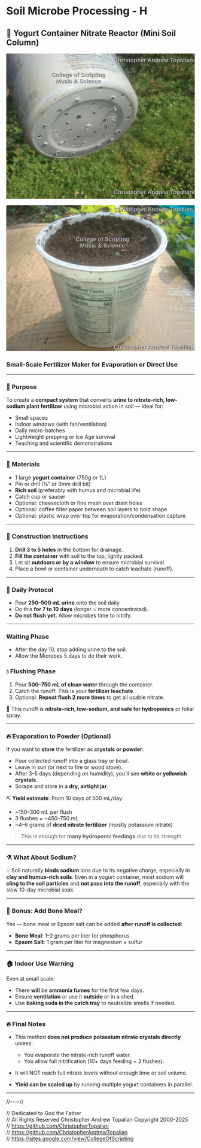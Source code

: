 # Soil Microbe Processing - H

## 🌱 Yogurt Container Nitrate Reactor (Mini Soil Column)

![001](textures/001.png)  

![002](textures/002.png)  

### Small-Scale Fertilizer Maker for Evaporation or Direct Use

---

### 🧪 Purpose

To create a **compact system** that converts **urine to nitrate-rich, low-sodium plant fertilizer** using microbial action in soil — ideal for:

* Small spaces
* Indoor windows (with fan/ventilation)
* Daily micro-batches
* Lightweight prepping or Ice Age survival
* Teaching and scientific demonstrations

---

### 🧰 Materials

* 1 large **yogurt container** (750g or 1L)
* Pin or drill (⅛” or 3mm drill bit)
* **Rich soil** (preferably with humus and microbial life)
* Catch cup or saucer
* Optional: cheesecloth or fine mesh over drain holes
* Optional: coffee filter paper between soil layers to hold shape
* Optional: plastic wrap over top for evaporation/condensation capture

---

### 🔧 Construction Instructions

1. **Drill 3 to 5 holes** in the bottom for drainage.
2. **Fill the container** with soil to the top, lightly packed.
3. Let sit **outdoors or by a window** to ensure microbial survival.
4. Place a bowl or container underneath to catch leachate (runoff).

---

### 🧫 Daily Protocol

* Pour **250–500 mL urine** onto the soil daily.
* Do this **for 7 to 10 days** (longer = more concentrated).
* **Do not flush yet.** Allow microbes time to nitrify.

---

### Waiting Phase
* After the day 10, stop adding urine to the soil.  
* Allow the Microbes 5 days to do their work.  

### 💧 Flushing Phase
1. Pour **500–750 mL of clean water** through the container.
2. Catch the runoff. This is your **fertilizer leachate**.
3. Optional: **Repeat flush 2 more times** to get all usable nitrate.

🧪 This runoff is **nitrate-rich, low-sodium, and safe for hydroponics** or foliar spray.

---

### 🔥 Evaporation to Powder (Optional)

If you want to **store** the fertilizer as **crystals or powder**:

* Pour collected runoff into a glass tray or bowl.
* Leave in sun (or next to fire or wood stove).
* After 3–5 days (depending on humidity), you’ll see **white or yellowish crystals**.
* Scrape and store in a **dry, airtight jar**.

⛏ **Yield estimate**:
From 10 days of 500 mL/day:

* \~150–300 mL per flush
* 3 flushes = \~450–750 mL
* \~4–6 grams of **dried nitrate fertilizer** (mostly potassium nitrate)

> This is enough for **many hydroponic feedings** due to its strength.

---

### ⚗️ What About Sodium?

💡 Soil naturally **binds sodium** ions due to its negative charge, especially in **clay and humus-rich soils**.
Even in a yogurt container, most sodium will **cling to the soil particles** and **not pass into the runoff**, especially with the slow 10-day microbial soak.

---

### 🌿 Bonus: Add Bone Meal?

Yes — bone meal or Epsom salt can be added **after runoff is collected**:

* **Bone Meal**: 1–2 grams per liter for phosphorus
* **Epsom Salt**: 1 gram per liter for magnesium + sulfur

---

### 🏠 Indoor Use Warning

Even at small scale:

* There **will** be **ammonia fumes** for the first few days.
* Ensure **ventilation** or use it **outside** or in a shed.
* Use **baking soda in the catch tray** to neutralize smells if needed.

---

### 🔥 Final Notes

* This method **does not produce potassium nitrate crystals directly** unless:

  * You evaporate the nitrate-rich runoff water.
  * You allow full nitrification (10+ days feeding + 3 flushes).
* It will NOT reach full nitrate levels without enough time or soil volume.
* **Yield can be scaled up** by running multiple yogurt containers in parallel.

---

//----//

// Dedicated to God the Father  
// All Rights Reserved Christopher Andrew Topalian Copyright 2000-2025  
// https://github.com/ChristopherTopalian  
// https://github.com/ChristopherAndrewTopalian  
// https://sites.google.com/view/CollegeOfScripting  

